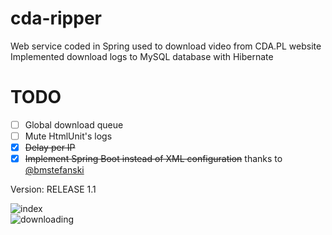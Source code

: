 # cda-ripper
Web service coded in Spring used to download video from CDA.PL website <br>
Implemented download logs to MySQL database with Hibernate

# TODO
- [ ] Global download queue
- [ ] Mute HtmlUnit's logs
- [x] ~~Delay per IP~~
- [x] ~~Implement Spring Boot instead of XML configuration~~ thanks to [@bmstefanski](https://github.com/bmstefanski/)

Version: RELEASE 1.1

![index](https://i.imgur.com/n9fWdbt.png)
<br>
![downloading](https://i.imgur.com/VQOA2VB.png)
